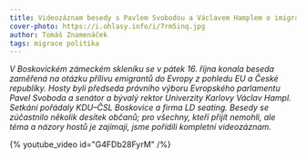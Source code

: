```yaml
---
title: Videozáznam besedy s Pavlem Svobodou a Václavem Hamplem o imigraci
cover-photo: https://i.ohlasy.info/i/7rm5inq.jpg
author: Tomáš Znamenáček
tags: migrace politika
---
```


*V Boskovickém zámeckém skleníku se v pátek 16. října konala beseda zaměřená na otázku přílivu emigrantů do Evropy z pohledu EU a České republiky. Hosty byli předseda právního výboru Evropského parlamentu Pavel Svoboda a senátor a bývalý rektor Univerzity Karlovy Václav Hampl. Setkání pořádaly KDU–ČSL Boskovice a firma LD seating. Besedy se zúčastnilo několik desítek občanů; pro všechny, kteří přijít nemohli, ale téma a názory hostů je zajímají, jsme pořídili kompletní videozáznam.*

{% youtube_video id="G4FDb28FyrM" /%}